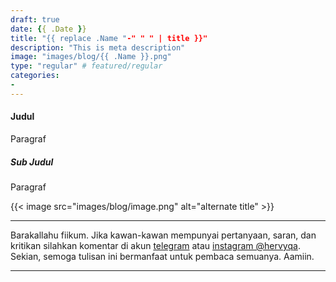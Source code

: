 ```yaml
---
draft: true
date: {{ .Date }}
title: "{{ replace .Name "-" " " | title }}"
description: "This is meta description"
image: "images/blog/{{ .Name }}.png"
type: "regular" # featured/regular
categories:
- 
---
```


#### Judul

Paragraf

##### Sub Judul

Paragraf

{{< image src="images/blog/image.png" alt="alternate title" >}}

***

Barakallahu fiikum. Jika kawan-kawan mempunyai pertanyaan, saran, dan kritikan silahkan komentar di akun [telegram](https://t.me/hervyqa) atau [instagram @hervyqa](https://instagram.com/hervyqa). Sekian, semoga tulisan ini bermanfaat untuk pembaca semuanya. Aamiin.

***
